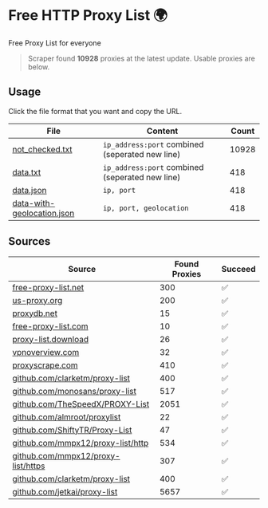 
# Free HTTP Proxy List 🌍

Free Proxy List for everyone

> Scraper found **10928** proxies at the latest update. Usable proxies are below.

## Usage

Click the file format that you want and copy the URL.


|File|Content|Count|
|----|-------|-----|
|[not_checked.txt](https://raw.githubusercontent.com/yemixzy/proxy-list/main/proxy-list/not_checked.txt)|`ip_address:port` combined (seperated new line)|10928|
|[data.txt](https://raw.githubusercontent.com/yemixzy/proxy-list/main/proxy-list/data.txt)|`ip_address:port` combined (seperated new line)|418|
|[data.json](https://raw.githubusercontent.com/yemixzy/proxy-list/main/proxy-list/data.json)|`ip, port`|418|
|[data-with-geolocation.json](https://raw.githubusercontent.com/yemixzy/proxy-list/main/proxy-list/data-with-geolocation.json)|`ip, port, geolocation`|418|

## Sources

|Source|Found Proxies|Succeed|
|------|-------------|-------|
|[free-proxy-list.net](https://free-proxy-list.net)|300|✅|
|[us-proxy.org](https://www.us-proxy.org)|200|✅|
|[proxydb.net](http://proxydb.net)|15|✅|
|[free-proxy-list.com](https://free-proxy-list.com/?page=&port=&type%5B%5D=http&type%5B%5D=https&up_time=0&search=Search)|10|✅|
|[proxy-list.download](https://www.proxy-list.download/HTTP)|26|✅|
|[vpnoverview.com](https://vpnoverview.com/privacy/anonymous-browsing/free-proxy-servers)|32|✅|
|[proxyscrape.com](https://api.proxyscrape.com/v2/?request=displayproxies&protocol=http&timeout=10000&country=all&ssl=all&anonymity=all)|410|✅|
|[github.com/clarketm/proxy-list](https://raw.githubusercontent.com/clarketm/proxy-list/master/proxy-list-raw.txt)|400|✅|
|[github.com/monosans/proxy-list](https://raw.githubusercontent.com/monosans/proxy-list/main/proxies/http.txt)|517|✅|
|[github.com/TheSpeedX/PROXY-List](https://raw.githubusercontent.com/TheSpeedX/PROXY-List/master/http.txt)|2051|✅|
|[github.com/almroot/proxylist](https://raw.githubusercontent.com/almroot/proxylist/master/list.txt)|22|✅|
|[github.com/ShiftyTR/Proxy-List](https://raw.githubusercontent.com/ShiftyTR/Proxy-List/master/http.txt)|47|✅|
|[github.com/mmpx12/proxy-list/http](https://raw.githubusercontent.com/mmpx12/proxy-list/master/http.txt)|534|✅|
|[github.com/mmpx12/proxy-list/https](https://raw.githubusercontent.com/mmpx12/proxy-list/master/https.txt)|307|✅|
|[github.com/clarketm/proxy-list](https://raw.githubusercontent.com/clarketm/proxy-list/master/proxy-list-raw.txt)|400|✅|
|[github.com/jetkai/proxy-list](https://raw.githubusercontent.com/jetkai/proxy-list/main/online-proxies/txt/proxies.txt)|5657|✅|



